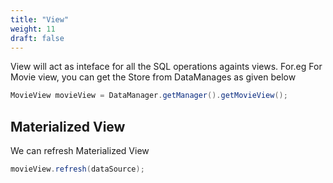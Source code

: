 ```yaml
---
title: "View"
weight: 11
draft: false
---
```


View will act as inteface for all the SQL operations againts views. For.eg For Movie view, you can get the Store from DataManages as given below

```java
MovieView movieView = DataManager.getManager().getMovieView();
```

## Materialized View

We can refresh Materialized View

```java
movieView.refresh(dataSource);
```
